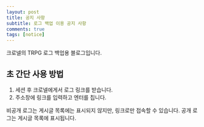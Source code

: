 ```yaml
---
layout: post
title: 공지 사항
subtitle: 로그 백업 이용 공지 사항
comments: true
tags: [notice]
---
```


크로넬의 TRPG 로그 백업용 블로그입니다.

## 초 간단 사용 방법

1. 세션 후 크로넬에게서 로그 링크를 받습니다.
2. 주소창에 링크를 입력하고 엔터를 칩니다.

비공개 로그는 게시글 목록에는 표시되지 않지만, 링크로만 접속할 수 있습니다. 
공개 로그는 게시글 목록에 표시됩니다.
